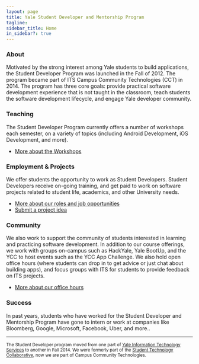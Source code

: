 ```yaml
---
layout: page
title: Yale Student Developer and Mentorship Program
tagline:
sidebar_title: Home
in_sidebar?: true
---
```


### About

Motivated by the strong interest among Yale students to build applications, the Student Developer Program was launched in the Fall of 2012. The program became part of ITS Campus Community Technologies (CCT) in 2014. The program has three core goals: provide practical software development experience that is not taught in the classroom, teach students the software development lifecycle, and engage Yale developer community. 


### Teaching

The Student Developer Program currently offers a number of workshops each semester,
on a variety of topics (including Android Development, iOS Development, and more).

- [More about the Workshops](courses.html)

### Employment & Projects

We offer students the opportunity to work as Student Developers. Student
Developers receive on-going training, and get paid to work on software projects
related to student life, academics, and other University needs.

- [More about our roles and job opportunities](/jobs/index.html)
- [Submit a project idea](http://its.yale.edu/centers/student-technology-collaborative/student-developer-projects-and-project-proposals)

### Community

We also work to support the community of students interested in learning and
practicing software development. In addition to our course offerings, we work
with groups on-campus such as HackYale, Yale BootUp, and the YCC to host events
such as the YCC App Challenge. We also hold open office hours (where students
can drop in to get advice or just chat about building apps), and focus groups
with ITS for students to provide feedback on ITS projects.

- [More about our office hours](officehours.html)

### Success

In past years, students who have worked for the Student Developer and Mentorship Program
have gone to intern or work at companies like Bloomberg, Google, Microsoft, Facebook, Uber,
and more..

-----

<small>The Student Developer program moved from one part of
[Yale Information Technology Services](http://its.yale.edu/) to another in Fall
2014. We were formerly part of the [Student Technology Collaborative](http://www.yale.edu/stc), now we are
part of Campus Community Technologies.</small>
